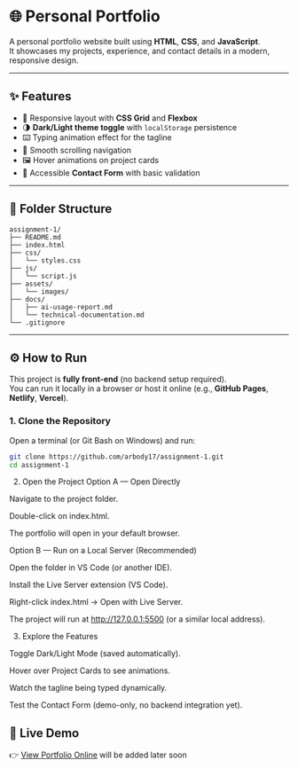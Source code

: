 # 🌐 Personal Portfolio

A personal portfolio website built using **HTML**, **CSS**, and **JavaScript**.  
It showcases my projects, experience, and contact details in a modern, responsive design.

---

## ✨ Features
- 📱 Responsive layout with **CSS Grid** and **Flexbox**  
- 🌗 **Dark/Light theme toggle** with `localStorage` persistence  
- ⌨️ Typing animation effect for the tagline  
- 🎯 Smooth scrolling navigation  
- 🖼️ Hover animations on project cards  
- 📩 Accessible **Contact Form** with basic validation  

---

## 📂 Folder Structure
```
assignment-1/
├── README.md
├── index.html
├── css/
│   └── styles.css
├── js/
│   └── script.js
├── assets/
│   └── images/
├── docs/
│   ├── ai-usage-report.md
│   └── technical-documentation.md
└── .gitignore

```

---

## ⚙️ How to Run

This project is **fully front-end** (no backend setup required).  
You can run it locally in a browser or host it online (e.g., **GitHub Pages**, **Netlify**, **Vercel**).

### 1. Clone the Repository
Open a terminal (or Git Bash on Windows) and run:
```bash
git clone https://github.com/arbody17/assignment-1.git
cd assignment-1
```

2. Open the Project
Option A — Open Directly

Navigate to the project folder.

Double-click on index.html.

The portfolio will open in your default browser.

Option B — Run on a Local Server (Recommended)

Open the folder in VS Code (or another IDE).

Install the Live Server extension (VS Code).

Right-click index.html → Open with Live Server.

The project will run at http://127.0.0.1:5500
 (or a similar local address).

3. Explore the Features

Toggle Dark/Light Mode (saved automatically).

Hover over Project Cards to see animations.

Watch the tagline being typed dynamically.

Test the Contact Form (demo-only, no backend integration yet).

## 🚀 Live Demo
👉 [View Portfolio Online]()  will be added later soon
